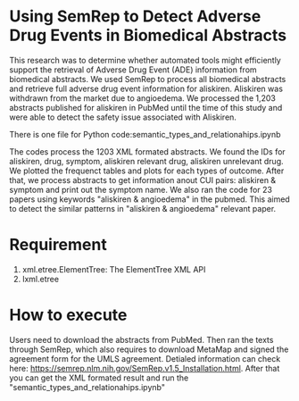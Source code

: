 # Using SemRep to Detect Adverse Drug Events in Biomedical Abstracts 
This research was to determine whether automated tools might efficiently support the retrieval of Adverse Drug Event (ADE) information from biomedical abstracts. We used SemRep to process all biomedical abstracts and retrieve full adverse drug event information for aliskiren. Aliskiren was withdrawn from the market due to angioedema. We processed the 1,203 abstracts published for aliskiren in PubMed until the time of this study and were able to detect the safety issue associated with Aliskiren.

There is one file for Python code:semantic_types_and_relationahips.ipynb

The codes process the 1203 XML formated abstracts. We found the IDs for aliskiren, drug, symptom, aliskiren relevant drug, aliskiren unrelevant drug. We plotted the frequenct tables and plots for each types of outcome. After that, we process abstracts to get information anout CUI pairs: aliskiren & symptom and print out the symptom name. We also ran the code for 23 papers using keywords "aliskiren & angioedema" in the pubmed. This aimed to detect the similar patterns in "aliskiren & angioedema" relevant paper. 

# Requirement
1. xml.etree.ElementTree: The ElementTree XML API
2. lxml.etree

# How to execute
Users need to download the abstracts from PubMed. Then ran the texts through SemRep, which also requires to download MetaMap and signed the agreement form for the UMLS agreement. Detialed information can check here: https://semrep.nlm.nih.gov/SemRep.v1.5_Installation.html. After that you can get the XML formated result and run the "semantic_types_and_relationahips.ipynb"
